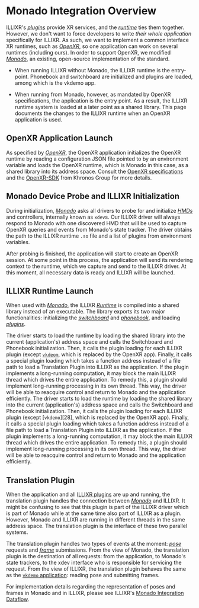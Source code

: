 # Monado Integration Overview

ILLIXR's [_plugins_][G13] provide XR services, and the [_runtime_][G14] ties them together. However, we don't want to
force developers to write _their whole application_ specifically for ILLIXR. As such, we want to implement a common
interface XR runtimes, such as [_OpenXR_][G11], so one application can work on several runtimes (including ours). In
order to support OpenXR, we modified [_Monado_][G10], an existing, open-source implementation of the standard.

-   When running ILLIXR without Monado, the ILLIXR runtime is the entry-point.
    Phonebook and switchboard are initialized and plugins are loaded, among which is the vkdemo app.

- When running from Monado, however, as mandated by OpenXR specifications, the application is the entry point. As a
  result, the ILLIXR runtime system is loaded at a later point as a shared library. This page documents the changes to
  the ILLIXR runtime when an OpenXR application is used.

## OpenXR Application Launch

As specified by [_OpenXR_][G11], the OpenXR application initializes the OpenXR runtime by reading a configuration JSON
file pointed to by an environment variable and loads the OpenXR runtime, which is Monado in this case, as a shared
library into its address space. Consult the [OpenXR specifications][E10] and the [OpenXR-SDK][E11] from Khronos Group for
more details.

## Monado Device Probe and ILLIXR Initialization

During initialization, [_Monado_][G10] asks all drivers to probe for and initialize [_HMDs_][G15] and controllers,
internally known as `xdev`s. Our ILLIXR driver will always respond to Monado with one discovered HMD that will be used
to capture OpenXR queries and events from Monado's state tracker. The driver obtains the path to the ILLIXR runtime
`.so` file and a list of plugins from environment variables.

After probing is finished, the application will start to create an OpenXR session. At some point in this process, the
application will send its rendering context to the runtime, which we capture and send to the ILLIXR driver. At this
moment, all necessary data is ready and ILLIXR will be launched.

## ILLIXR Runtime Launch

When used with [_Monado_][G10], the ILLIXR [_Runtime_][G14] is compiled into a shared library instead of an executable.
The library exports its two major functionalities: initializing the [_switchboard_][G16] and [_phonebook_][G17], and
loading [_plugins_][G13].

The driver starts to load the runtime by loading the shared library into the current (application's) address space and
calls the Switchboard and Phonebook initialization. Then, it calls the plugin loading for each ILLIXR plugin (except 
[`vkdeom`][P10], which is replaced by the OpenXR app). Finally, it calls a special plugin loading which takes a function
address instead of a file path to load a Translation Plugin into ILLIXR as the application. If the plugin implements a
long-running computation, it may block the main ILLIXR thread which drives the entire application. To remedy this, a
plugin should implement long-running processing in its own thread. This way, the driver will be able to reacquire
control and return to Monado and the application efficiently.
The driver starts to load the runtime by loading the shared library into the current
    (application's) address space and calls the Switchboard and Phonebook initialization.
Then, it calls the plugin loading for each ILLIXR plugin
    (except [`vkdemo`][28], which is replaced by the OpenXR app).
Finally, it calls a special plugin loading which takes a function address instead of a file path
    to load a Translation Plugin into ILLIXR as the application.
If the plugin implements a long-running computation, it may block the main ILLIXR thread
    which drives the entire application.
To remedy this, a plugin should implement long-running processing in its own thread.
This way, the driver will be able to reacquire control and return to Monado
    and the application efficiently.


## Translation Plugin

When the application and all [ILLIXR plugins][P10] are up and running, the translation plugin handles the connection
between [_Monado_][G10] and ILLIXR. It might be confusing to see that this plugin is part of the ILLIXR driver which is
part of Monado while at the same time also part of ILLIXR as a plugin. However, Monado and ILLIXR are running in
different threads in the same address space. The translation plugin is the interface of these two parallel systems.

The translation plugin handles two types of events at the moment: [_pose_][G20] requests and [_frame_][G19] submissions.
From the view of Monado, the translation plugin is the destination of all requests: from the application, to Monado's
state trackers, to the xdev interface who is responsible for servicing the request. From the view of ILLIXR, the
translation plugin behaves the same as the [`vkdemo` application][P10]: reading pose and submitting frames.

For implementation details regarding the representation of poses and frames in Monado and in ILLIXR, please see
ILLIXR's [Monado Integration Dataflow][10].


[//]: # (- glossary -)

[G10]:   ../glossary.md#monado

[G11]:   ../glossary.md#openxr

[G13]:   ../glossary.md#plugin

[G14]:   ../glossary.md#runtime

[G15]:   ../glossary.md#head-mounted-display

[G16]:   ../glossary.md#switchboard

[G17]:   ../glossary.md#phonebook

[G19]:   ../glossary.md#framebuffer

[G20]:   ../glossary.md#pose


[//]: # (- plugins -)

[P10]:   ../illixr_services.md#vkdemo


[//]: # (- internal -)

[10]:   monado_integration_dataflow.md


[//]: # (- external -)

[E10]:   https://registry.khronos.org/OpenXR/specs/1.0/html/xrspec.html

[E11]:   https://github.com/KhronosGroup/OpenXR-SDK
